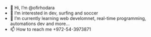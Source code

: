 - 👋 Hi, I’m @ofirhodara
- 👀 I’m interested in dev, surfing and soccer
- 🌱 I’m currently learning web develomnet, real-time programming, automations dev and more...
- 📫 How to reach me +972-54-3973871

